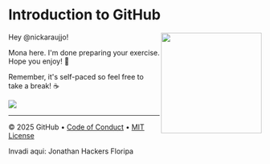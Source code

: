 # Introduction to GitHub

<img src="https://octodex.github.com/images/Professortocat_v2.png" align="right" height="200px" />

Hey @nickaraujjo!

Mona here. I'm done preparing your exercise. Hope you enjoy! 💚

Remember, it's self-paced so feel free to take a break! ☕️

[![](https://img.shields.io/badge/Go%20to%20Exercise-%E2%86%92-1f883d?style=for-the-badge&logo=github&labelColor=197935)](https://github.com/nickaraujjo/expert-garbanzo/issues/1)

---

&copy; 2025 GitHub &bull; [Code of Conduct](https://www.contributor-covenant.org/version/2/1/code_of_conduct/code_of_conduct.md) &bull; [MIT License](https://gh.io/mit)

Invadi aqui: Jonathan Hackers Floripa 

